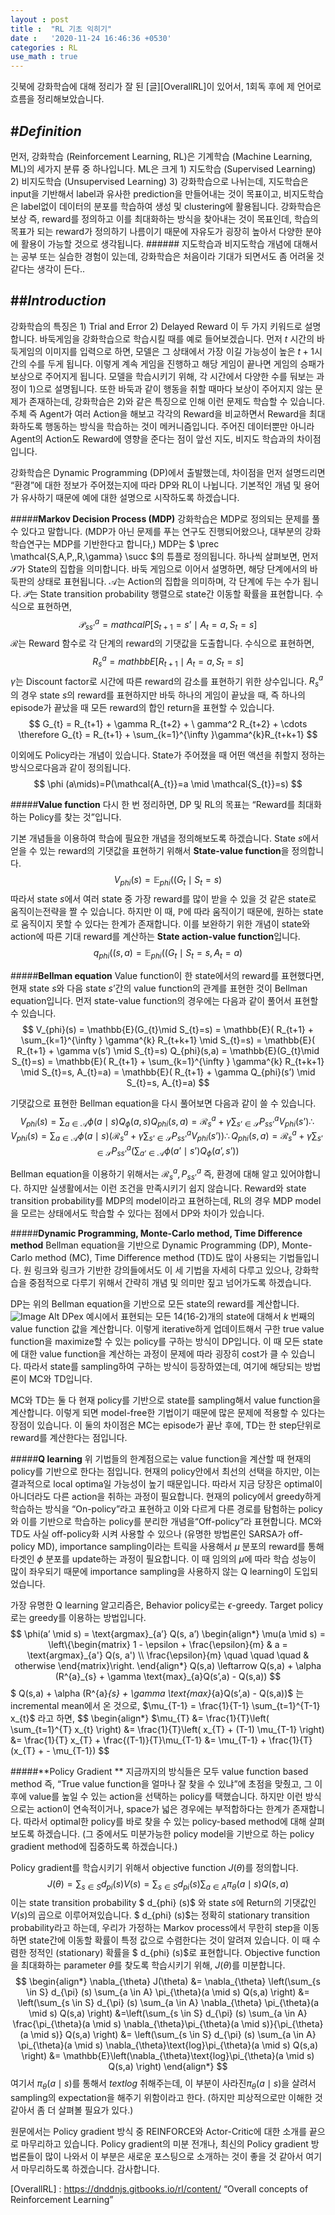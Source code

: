 ```yaml
---
layout : post
title :  "RL 기초 익히기"
date :   '2020-11-24 16:46:36 +0530'
categories : RL
use_math : true
---
```


깃북에 강화학습에 대해 정리가 잘 된 [글][OverallRL]이 있어서, 1회독 후에 제 언어로 흐름을 정리해보았습니다. 

#*Definition*
---------------
먼저, 강화학습 (Reinforcement Learning, RL)은 기계학습 (Machine Learning, ML)의 세가지 분류 중 하나입니다.
ML은 크게 1) 지도학습 (Supervised Learning) 2) 비지도학습 (Unsupervised Learning) 3) 강화학습으로 나뉘는데,
지도학습은 input을 기반해서 label과 유사한 prediction을 만들어내는 것이 목표이고, 비지도학습은 label없이 데이터의 분포를 학습하여 생성 및 clustering에 활용됩니다.
강화학습은 보상 즉, reward를 정의하고 이를 최대화하는 방식을 찾아내는 것이 목표인데, 학습의목표가 되는 reward가 정의하기 나름이기 때문에 자유도가 굉장히 높아서 다양한 분야에 활용이 가능할 것으로 생각됩니다.
	###### 지도학습과 비지도학습 개념에 대해서는 공부 또는 실습한 경험이 있는데, 강화학습은 처음이라 기대가 되면서도 좀 어려울 것 같다는 생각이 든다..

##*Introduction*
-----------------
강화학습의 특징은 1) Trial and Error 2) Delayed Reward 이 두 가지 키워드로 설명합니다.
바둑게임을 강화학습으로 학습시킬 때를 예로 들어보겠습니다. 먼저 $t$ 시간의 바둑게임의 이미지를 입력으로 하면, 모델은 그 상태에서 가장 이길 가능성이 높은 $t+1$시간의 수를 두게 됩니다. 이렇게 계속 게임을 진행하고 해당 게임이 끝나면 게임의 승패가 보상으로 주어지게 됩니다.
모델을 학습시키기 위해, 각 시간에서 다양한 수를 둬보는 과정이 1)으로 설명됩니다. 또한 바둑과 같이 행동을 취할 때마다 보상이 주어지지 않는 문제가 존재하는데, 강화학습은 2)와 같은 특징으로 인해 이런 문제도 학습할 수 있습니다.
주체 즉 Agent가 여러 Action을 해보고 각각의 Reward을 비교하면서 Reward을 최대화하도록 행동하는 방식을 학습하는 것이 메커니즘입니다. 주어진 데이터뿐만 아니라 Agent의 Action도 Reward에 영향을 준다는 점이 앞선 지도, 비지도 학습과의 차이점입니다.

강화학습은 Dynamic Programming (DP)에서 출발했는데, 차이점을 먼저 설명드리면 “환경”에 대한 정보가 주어졌는지에 따라 DP와 RL이 나뉩니다. 기본적인 개념 및 용어가 유사하기 때문에 예에 대한 설명으로 시작하도록 하겠습니다.

#####**Markov Decision Process (MDP)**
강화학습은 MDP로 정의되는 문제를 풀 수 있다고 말합니다. (MDP가 아닌 문제를 푸는 연구도 진행되어왔으나, 대부분의 강화학습연구는 MDP를 기반한다고 합니다,)
MDP는 $ \prec \mathcal{S,A,P,,R,\gamma} \succ $의 튜플로 정의됩니다.
하나씩 살펴보면, 먼저 $\mathcal{S}$가 State의 집합을 의미합니다. 바둑 게임으로 이어서 설명하면, 해당 단계에서의 바둑판의 상태로 표현됩니다. 
$\mathcal{A}$는 Action의 집합을 의미하며, 각 단계에 두는 수가 됩니다.
$\mathcal{P}$는 State transition probability 행렬으로 state간 이동할 확률을 표현합니다. 수식으로 표현하면, 
$$
\mathcal{P}^{a}_{ss’} = mathcal{P}[S_{t+1}=s’\mid A_{t}=a, S_{t}=s]
$$
$\mathcal{R}$는 Reward 함수로 각 단계의 reward의 기댓값을 도출합니다. 수식으로 표현하면, $$
R^{a}_{s} = mathbb{E}[R_{t+1}\mid A_{t}=a, S_{t}=s]
$$
$\gamma$는 Discount factor로 시간에 따른 reward의 감소를 표현하기 위한 상수입니다.
$R^{a}_{s}$의 경우 state $s$의 reward를 표현하지만 바둑 하나의 게임이 끝났을 때, 즉 하나의 episode가 끝났을 때 모든 reward의 합인 return을 표현할 수 있습니다.
$$
G_{t} = R_{t+1} + \gamma R_{t+2} + \ gamma^2 R_{t+2} + \cdots
\therefore G_{t} = R_{t+1} + \sum_{k=1}^{\infty }\gamma^{k}R_{t+k+1}
$$

이외에도 Policy라는 개념이 있습니다. State가 주어졌을 때 어떤 액션을 취할지 정하는 방식으로다음과 같이 정의됩니다. 
$$
\phi (a\mids)=P(\mathcal{A_{t}}=a \mid \mathcal{S_{t}}=s)
$$ 

#####**Value function**
다시 한 번 정리하면, DP 및 RL의 목표는 “Reward를 최대화하는 Policy를 찾는 것”입니다.

기본 개념들을 이용하여 학습에 필요한 개념을 정의해보도록 하겠습니다.
State $s$에서 얻을 수 있는 reward의 기댓값을 표현하기 위해서 **State-value function**을 정의합니다. 
$$
V_{phi}(s) = \mathbb{E}_{phi}( (G_{t}\mid S_{t}=s)
$$
따라서 state $s$에서 여러 state 중 가장 reward를 많이 받을 수 있을 것 같은 state로 움직이는전략을 짤 수 있습니다. 하지만 이 때, $\mathbb{P}$에 따라 움직이기 때문에, 원하는 state로 움직이지 못할 수 있다는 한계가 존재합니다. 
이를 보완하기 위한 개념이 state와 action에 따른 기대 reward를 계산하는 **State action-value function**입니다.
$$
q_{phi}( (s,a) = \mathbb{E}_{phi}( (G_{t}\mid S_{t}=s, A_{t}=a)
$$

#####**Bellman equation**
Value function이 한 state에서의 reward를 표현했다면, 현재 state $s$와 다음 state $s’$간의 value function의 관계를 표현한 것이 Bellman equation입니다.
먼저 state-value function의 경우에는 다음과 같이 풀어서 표현할 수 있습니다.
$$
V_{phi}(s) = \mathbb{E}(G_{t}\mid S_{t}=s) = \mathbb{E}( R_{t+1} + \sum_{k=1}^{\infty } \gamma^{k} R_{t+k+1} \mid S_{t}=s) = \mathbb{E}( R_{t+1} + \gamma v(s’) \mid S_{t}=s)
Q_{phi}(s,a) = \mathbb{E}(G_{t}\mid S_{t}=s) = \mathbb{E}( R_{t+1} + \sum_{k=1}^{\infty } \gamma^{k} R_{t+k+1} \mid S_{t}=s, A_{t}=a) = \mathbb{E}( R_{t+1} + \gamma Q_{phi}(s’) \mid S_{t}=s, A_{t}=a)
$$

기댓값으로 표현한 Bellman equation을 다시 풀어보면 다음과 같이 쓸 수 있습니다.
$$
V_{phi}(s) = \sum_{a\in \mathcal{A}} \phi(a \mid s) Q_{\phi}(a,s)
Q_{phi}(s,a) = \mathcal{R}^a_{s} + \gamma \sum_{s’\in \mathcal{S}} P^{a}_{ss’}V_{phi}(s’)
\therefore V_{phi}(s) = \sum_{a\in \mathcal{A}} \phi(a \mid s) \left( \mathcal{R}^a_{s} + \gamma \sum_{s’\in \mathcal{S}} P^{a}_{ss’}V_{phi}(s’) \right)
\therefore Q_{phi}(s,a) = \mathcal{R}^a_{s} + \gamma \sum_{s’\in \mathcal{S}} P^{a}_{ss’} \left( \sum_{a’\in \mathcal{A}} \phi(a’ \mid s’) Q_{\phi}(a’,s’) \right)
$$

Bellman equation을 이용하기 위해서는 $\mathcal{R}^a_{s} , P^{a}_{ss’}$ 즉, 환경에 대해 알고 있어야합니다. 하지만 실생활에서는 이런 조건을 만족시키기 쉽지 않습니다. Reward와 state transition probability를 MDP의 model이라고 표현하는데, RL의 경우 MDP model을 모르는 상태에서도 학습할 수 있다는 점에서 DP와 차이가 있습니다.


#####**Dynamic Programming, Monte-Carlo method, Time Difference method**
Bellman equation을 기반으로 Dynamic Programming (DP), Monte-Carlo method (MC), Time Difference method (TD)도 많이 사용되는 기법들입니다. 원 링크와 링크가 기반한 강의들에서도 이 세 기법을 자세히 다루고 있으나, 강화학습을 중점적으로 다루기 위해서 간략히 개념 및 의미만 짚고 넘어가도록 하겠습니다.

DP는 위의 Bellman equation을 기반으로 모든 state의 reward를 계산합니다. 
![Image Alt DPex](/assets/img/DP.png) 
예시에서 표현되는 모든 14(16-2)개의 state에 대해서 $k$ 번째의 value function 값을 계산합니다.
이렇게 iterative하게 업데이트해서 구한 true value function을 maximize할 수 있는 policy를 구하는 방식이 DP입니다.
이 때 모든 state에 대한 value function을 계산하는 과정이 문제에 따라 굉장히 cost가 클 수 있습니다. 따라서 state를 sampling하여 구하는 방식이 등장하였는데, 여기에 해당되는 방법론이 MC와 TD입니다.

MC와 TD는 둘 다 현재 policy를 기반으로 state를 sampling해서 value function을 계산합니다. 이렇게 되면 model-free한 기법이기 때문에 많은 문제에 적용할 수 있다는 장점이 있습니다. 이 둘의 차이점은 MC는 episode가 끝난 후에, TD는 한 step단위로 reward를 계산한다는 점입니다. 

#####**Q learning**
위 기법들의 한계점으로는 value function을 계산할 때 현재의 policy를 기반으로 한다는 점입니다. 현재의 policy안에서 최선의 선택을 하지만, 이는 결과적으로 local optima일 가능성이 높기 때문입니다. 따라서 지금 당장은 optimal이 아니더라도 다른 action을 취하는 과정이 필요합니다.
현재의 policy에서 greedy하게 학습하는 방식을 “On-policy”라고 표현하고 이와 다르게 다른 경로를 탐험하는 policy와 이를 기반으로 학습하는 policy를 분리한 개념을“Off-policy”라 표현합니다.
MC와 TD도 사실 off-policy화 시켜 사용할 수 있으나 (유명한 방법론인 SARSA가 off-policy MD), importance sampling이라는 트릭을 사용해서 $\mu$ 분포의 reward를 통해 타겟인 $\phi$ 분포를 update하는 과정이 필요합니다. 이 때 임의의 $\mu$에 따라 학습 성능이 많이 좌우되기 때문에 importance sampling을 사용하지 않는 Q learning이 도입되었습니다.

가장 유명한 Q learning 알고리즘은, Behavior policy로는 $\epsilon$-greedy. Target policy로는 greedy를 이용하는 방법입니다.
$$
\phi(a’ \mid s) = \text{argmax}_{a’} Q(s, a’)
\begin{align*}
\mu(a \mid s) = \left\{\begin{matrix}
1 - \epsilon + \frac{\epsilon}{m} & a = \text{argmax}_{a'} Q(s, a')
\\ 
\frac{\epsilon}{m} \quad \quad \quad & otherwise
\end{matrix}\right.
\end{align*}
Q(s,a) \leftarrow Q(s,a) + \alpha (R^{a}_{s} + \gamma \text{max}_{a}Q(s’,a) - Q(s,a))
$$
	$ Q(s,a) + \alpha (R^{a}_{s} + \gamma \text{max}_{a}Q(s’,a) - Q(s,a))$ 는 incremental mean에서 온 것으로, $\mu_{T-1} = \frac{1}{T-1} \sum_{t=1}^{T-1} x_{t}$ 라고 하면, 
	$$ \begin{align*}
 $\mu_{T} &= \frac{1}{T}\left( \sum_{t=1}^{T} x_{t} \right)
	&= \frac{1}{T}\left( x_{T} + (T-1) \mu_{T-1} \right)
	&= \frac{1}{T} x_{T} + \frac{(T-1)}{T}\mu_{T-1}
	&= \mu_{T-1} + \frac{1}{T} (x_{T} + - \mu_{T-1})
$$

 

#####**Policy Gradient **
지금까지의 방식들은 모두 value function based method 즉, “True value function을 얼마나 잘 찾을 수 있냐”에 초점을 맞췄고, 그 이후에 value를 높일 수 있는 action을 선택하는 policy를 택했습니다. 하지만 이런 방식으로는 action이 연속적이거나, space가 넓은 경우에는 부적합하다는 한계가 존재합니다. 따라서 optimal한 policy를 바로 찾을 수 있는 policy-based method에 대해 살펴보도록 하겠습니다. (그 중에서도 미분가능한 policy model을 기반으로 하는 policy gradient method에 집중하도록 하겠습니다.)

Policy gradient를 학습시키기 위해서 objective function $J(\theta)$를 정의합니다. 
$$
J(\theta) = \sum_{s \in S} d_{pi} (s) V(s) = \sum_{s \in S} d_{pi} (s) \sum_{a \in A} \pi_{\theta}(a \mid s) Q(s,a)
$$
이는 state transition probability $ d_{phi} (s)$ 와 state $s$에 Return의 기댓값인 $V(s)$의 곱으로 이루어져있습니다. $ d_{phi} (s)$는 정확히 stationary transition probability라고 하는데, 우리가 가정하는 Markov process에서 무한히 step을 이동하면 state간에 이동할 확률이 특정 값으로 수렴한다는 것이 알려져 있습니다. 이 때 수렴한 정적인 (stationary) 확률을 $ d_{phi} (s)$로 표현합니다.
Objective function을 최대화하는 parameter $\theta$를 찾도록 학습시키기 위해, $J(\theta)$를 미분합니다.
$$
\begin{align*}
\nabla_{\theta} J(\theta) &= \nabla_{\theta} \left(\sum_{s \in S} d_{\pi} (s) \sum_{a \in A} \pi_{\theta}(a \mid s) Q(s,a) \right)
&= \left(\sum_{s \in S} d_{\pi} (s) \sum_{a \in A} \nabla_{\theta} \pi_{\theta}(a \mid s) Q(s,a) \right)
&=\left(\sum_{s \in S} d_{\pi} (s) \sum_{a \in A} \frac{\pi_{\theta}(a \mid s) \nabla_{\theta}\pi_{\theta}(a \mid s)}{\pi_{\theta}(a \mid s)} Q(s,a) \right)
&= \left(\sum_{s \in S} d_{\pi} (s) \sum_{a \in A} \pi_{\theta}(a \mid s) \nabla_{\theta}\text{log}\pi_{\theta}(a \mid s) Q(s,a) \right)
&= \mathbb{E}\left(\nabla_{\theta}\text{log}\pi_{\theta}(a \mid s) Q(s,a) \right)
\end{align*}
$$
	여기서 $\pi_{\theta}(a \mid s)$를 통해서 $text{log}$ 취해주는데, 이 부분이 사라진$\pi_{\theta}(a \mid s)$을 살려서 sampling의 expectation을 해주기 위함이라고 한다. (하지만 피상적으로만 이해한 것 같아서 좀 더 살펴볼 필요가 있다.)

원문에서는 Policy gradient 방식 중 REINFORCE와 Actor-Critic에 대한 소개를 끝으로 마무리하고 있습니다. 
Policy gradient의 미분 전개나, 최신의 Policy gradient 방법론들이 많이 나와서 이 부분은 새로운 포스팅으로 소개하는 것이 좋을 것 같아서 여기서 마무리하도록 하겠습니다. 감사합니다.

[OverallRL] : https://dnddnjs.gitbooks.io/rl/content/ “Overall concepts of Reinforcement Learning”
